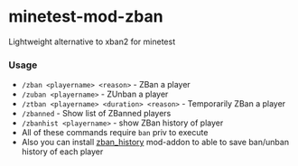 # minetest-mod-zban
Lightweight alternative to xban2 for minetest
### Usage
* `/zban <playername> <reason>` - ZBan a player
* `/zuban <playername>` - ZUnban a player
* `/ztban <playername> <duration> <reason>` - Temporarily ZBan a player
* `/zbanned` - Show list of ZBanned players
* `/zbanhist <playername>` - show ZBan history of player
* All of these commands require `ban` priv to execute
* Also you can install [zban_history](//github.com/zmv7/minetest-mod-zban_history) mod-addon to able to save ban/unban history of each player
